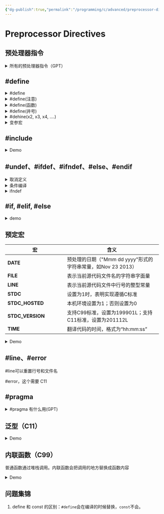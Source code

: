 ```yaml
---
{"dg-publish":true,"permalink":"/programming/c/advanced/preprocessor-directives/","contentClasses":".content svg {width: 100%; height: auto;}"}
---
```



# Preprocessor Directives

## 预处理器指令

<details>

<summary>所有的预处理器指令（GPT）</summary>



C语言的预处理器（Preprocessor）是一段特殊的代码处理程序，它负责在编译器实际编译源代码之前对源代码进行处理。预处理器指令以井号 `#` 开头，并且它们不是C语言语句的一部分，而是被编译器识别并执行的指令。以下是一些常用的C语言预处理器指令：

1. **`#include`**：文件包含指令，用于将一个文件的内容包含到另一个文件中。
2. `#include_next`：与 `#include` 类似，但优先级较低，只在没有 `#include` 指令时才会被处理。
3. `#include_alias`：为 `#include` 指令提供一个别名。
4. `#include_guard`：使用 `#ifndef` 和 `#define` 宏来保护头文件，防止重复包含。
5. **`#define`**：宏定义指令，用于定义一个宏，它会在编译时被替换。
6. **`#undef`**：取消宏定义，用于删除之前用 `#define` 定义的宏。
7. **`#if`**：条件编译指令，如果指定的条件为真，则编译随后的代码。
8. **`#elif`**：条件编译指令，如果之前的 `#if` 条件为假，且该 `#elif` 条件为真，则编译随后的代码。
9. **`#else`**：条件编译指令，与 `#if` 或 `#elif` 结合使用，当 `#if` 或 `#elif` 的条件都不为真时编译随后的代码。
10. **`#endif`**：结束条件编译指令，用于标记 `#if`、`#elif` 或 `#else` 块的结束。
11. **`#ifdef`**：条件编译指令，如果指定的宏已经被定义，则编译随后的代码。
12. **`#ifndef`**：条件编译指令，如果指定的宏没有被定义，则编译随后的代码。
13. **`#if defined`**：条件编译指令，如果指定的宏被定义，则编译随后的代码。
14. **`#if !defined`**：条件编译指令，如果指定的宏没有被定义，则编译随后的代码。
15. **`#elif defined`**：条件编译指令，如果之前的 `#if` 或 `#elif` 条件为假，且该 `#elif defined` 条件为真，则编译随后的代码。
16. **`#elif !defined`**：条件编译指令，如果之前的 `#if` 或 `#elif` 条件为假，且该 `#elif !defined` 条件为真，则编译随后的代码。
17. `#ifdef` 和 `#ifndef` 的别名：
    1. `#if defined` 和 `#if !defined` 的别名分别为 `#ifdef` 和 `#ifndef`。
    2. `#elif defined` 和 `#elif !defined` 的别名分别为 `#elif` 和 `#else`。
18. `#pragma`：指令，用于指定编译器的行为，如内存模型、浮点环境等。
19. `#line`：指令，用于改变编译器的行号，通常用于调试和生成错误消息。
20. `#error`：指令，用于在编译时生成一个错误信息。
21. `#warning`：指令，用于在编译时生成一个警告信息。
22. `#message`：指令，用于在编译时生成一个消息，通常用于调试。
23. `#assert`：指令，用于在编译时检查一个表达式是否为真，如果为假，则生成一个错误信息。

</details>

## #define

<details>

<summary>#define</summary>

<pre class="language-c"><code class="lang-c">/* preproc.c -- simple preprocessor examples */
#include &#x3C;stdio.h>
<strong>#define TWO 2        /* you can use comments if you like   */
</strong><strong>#define OW "Consistency is the last refuge of the unimagina\
</strong><strong>tive. - Oscar Wilde" /* a backslash continues a definition */
</strong>/* to the next line                   */
<strong>#define FOUR  TWO*TWO
</strong><strong>#define PX printf("X is %d.\n", x)
</strong><strong>#define FMT  "X is %d.\n"
</strong>
int main(void)
{
    int x = TWO;
    
    PX;
    x = FOUR;
    printf(FMT, x);
    printf("%s\n", OW);
    printf("TWO: OW\n");
    
    return 0;
}

// X is 2.
// X is 4.
// Consistency is the last refuge of the unimaginative. - Oscar Wilde
// TWO: OW
</code></pre>

</details>

<details>

<summary>#define(注意)</summary>

注意长段的空格或者注释会编译成一个空格

```c
#define SIX 2*3
#define SIX 2 * 3 // 这两样是不一样的！
```

</details>

<details>

<summary>#define(函数)</summary>



```c
/* mac_arg.c -- macros with arguments */
#include <stdio.h>
#define SQUARE(X) X *X
#define PR(X) printf("The result is %d.\n", X)
int main(void)
{
    int x = 5;
    int z;

    printf("x = %d\n", x);
    z = SQUARE(x);
    printf("Evaluating SQUARE(x): ");
    PR(z);
    z = SQUARE(2);
    printf("Evaluating SQUARE(2): ");
    PR(z);
    printf("Evaluating SQUARE(x+2): ");
    PR(SQUARE(x + 2));
    printf("Evaluating 100/SQUARE(2): ");
    PR(100 / SQUARE(2));
    printf("x is %d.\n", x);
    printf("Evaluating SQUARE(++x): ");
    PR(SQUARE(++x));
    printf("After incrementing, x is %x.\n", x);

    return 0;
}
// (base) kimshan@MacBook-Pro output % ./"mac_arg"
// x = 5
// Evaluating SQUARE(x): The result is 25.
// Evaluating SQUARE(2): The result is 4.
// Evaluating SQUARE(x+2): The result is 17.
// Evaluating 100/SQUARE(2): The result is 100.
// x is 5.
// Evaluating SQUARE(++x): The result is 42.
// After incrementing, x is 7.
```

</details>

<details>

<summary>#define(井号)</summary>



```c
/* subst.c -- substitute in string */
#include <stdio.h>
#define PSQR(x) printf("The square of " #x " is %d.\n", ((x) * (x)))

int main(void)
{
    int y = 5;

    PSQR(y);
    PSQR(2 + 4);

    return 0;
}

// (base) kimshan@MacBook-Pro output % ./"subst"
// The square of y is 25.
// The square of 2 + 4 is 36.
```

</details>

<details>

<summary>#dehine(x2, x3, x4, ....)</summary>



```c
// glue.c -- use the ## operator
#include <stdio.h>
#define XNAME(n) x ## n
#define PRINT_XN(n) printf("x" #n " = %d\n", x ## n);

int main(void)
{
    int XNAME(1) = 14;  // becomes int x1 = 14;
    int XNAME(2) = 20;  // becomes int x2 = 20;
    int x3 = 30;
    PRINT_XN(1);        // becomes printf("x1 = %d\n", x1);
    PRINT_XN(2);        // becomes printf("x2 = %d\n", x2);
    PRINT_XN(3);        // becomes printf("x3 = %d\n", x3);
    return 0;
}

```

</details>

<details>

<summary>变参宏</summary>

```c
// variadic.c -- variadic macros
#include <stdio.h>
#include <math.h>
#define PR(X, ...) printf("Message " #X ": " __VA_ARGS__)

int main(void)
{
    double x = 48;
    double y;

    y = sqrt(x);
    PR(1, "x = %g\n", x);
    PR(2, "x = %.2f, y = %.4f\n", x, y);

    return 0;
}

// Message 1: x = 48
// Message 2: x = 48.00, y = 6.9282
```

</details>



## #include

<details>

<summary>Demo</summary>

```c
#include <stdio.h> // 标准库
#include "utils.h" // 本地
#include "/usr/biff/p.h" // 绝对路径
```

</details>



## #undef、#ifdef、#ifndef、#else、#endif

<details>

<summary> 取消定义</summary>

```c
#define LIMIT 400
#undef LIMIT
```

</details>

<details>

<summary> 条件编译</summary>



<pre class="language-c"><code class="lang-c">/* ifdef.c -- uses conditional compilation */
#include &#x3C;stdio.h>
#define JUST_CHECKING
#define LIMIT 4

int main(void)
{
    int i;
    int total = 0;

    for (i = 1; i &#x3C;= LIMIT; i++)
    {
        total += 2*i*i + 1;
<strong>#ifdef JUST_CHECKING
</strong>        printf("i=%d, running total = %d\n", i, total);
#endif
    }
    printf("Grand total = %d\n", total);
    
    return 0;
}

// (base) kimshan@MacBook-Pro output % ./"ifdef"
// i=1, running total = 3
// i=2, running total = 12
// i=3, running total = 31
// i=4, running total = 64
// Grand total = 64
</code></pre>

</details>

<details>

<summary>ifndef</summary>



<pre class="language-cpp"><code class="lang-cpp">// names.h --revised with include protection

<strong>#ifndef NAMES_H_
</strong><strong>#define NAMES_H_
</strong>
// constants
#define SLEN 32

// structure declarations
struct names_st
{
    char first[SLEN];
    char last[SLEN];
};

// typedefs
typedef struct names_st names;

// function prototypes
void get_names(names *);
void show_names(const names *);
char * s_gets(char * st, int n);

#endif

</code></pre>

</details>

## #if, #elif, #else

<details>

<summary>demo</summary>

```c
#if SYS == 1
    #include "ibm.h"
#elif SYS == 2
    #include "vax.h"
#elif SYS == 3
    #include "mac.h"
#else
    #include "general.h"
#endif
```

```c
#if defined (IBMPC)
    #include "ibmpc.h"
#elif defined (VAX)
    #include "vax.h"
#elif defined (MAX)
    #inclue "mac.h"
#else
    #include "general.h"
```

</details>

## 预定宏

<table><thead><tr><th width="179">宏</th><th>含义</th></tr></thead><tbody><tr><td><strong>DATE</strong></td><td>预处理的日期（"Mmm dd yyyy"形式的字符串常量，如Nov 23 2013）</td></tr><tr><td><strong>FILE</strong></td><td>表示当前源代码文件名的字符串字面量</td></tr><tr><td><strong>LINE</strong></td><td>表示当前源代码文件中行号的整型常量</td></tr><tr><td><strong>STDC</strong></td><td>设置为1时，表明实现遵循C标准</td></tr><tr><td><strong>STDC_HOSTED</strong></td><td>本机环境设置为1；否则设置为0</td></tr><tr><td><strong>STDC_VERSION</strong></td><td>支持C99标准，设置为199901L；支持C11标准，设置为201112L</td></tr><tr><td><strong>TIME</strong></td><td>翻译代码的时间，格式为“hh:mm:ss”</td></tr></tbody></table>

<details>

<summary>Demo</summary>



```c
// predef.c -- predefined identifiers
#include <stdio.h>
void why_me();

int main()
{
    printf("The file is %s.\n", __FILE__);
    printf("The date is %s.\n", __DATE__);
    printf("The time is %s.\n", __TIME__);
    printf("The version is %ld.\n", __STDC_VERSION__);
    printf("This is line %d.\n", __LINE__);
    printf("This function is %s\n", __func__);
    why_me();

    return 0;
}

void why_me()
{
    printf("This function is %s\n", __func__);
    printf("This is line %d.\n", __LINE__);
}

// (base) kimshan@MacBook-Pro output % ./"predef"
// The file is /Volumes/Charles/books/C/C Primer Plus配套资料/Ch16/predef.c.
// The date is Sep  6 2024.
// The time is 14:51:47.
// The version is 201710.
// This is line 11.
// This function is main
// This function is why_me
// This is line 21.
// (base) kimshan@Mac
```

</details>

## #line、#error

\#line可以重置行号和文件名

\#error，这个需要 C11

## #pragma

<details>

<summary>#pragma 有什么用(GPT)</summary>

\#pragma 是一个指令，用于给编译器一些指示。它不是ISO C的一部分，不过大多数C/C++编译器都支持它，只是支持的pragma不同。 下面是一些常见的用法：

1. **打包结构**：`#pragma pack(push, 1)` 和 `#pragma pack(pop)` 可以用来改变结构的内存对齐方式，强制编译器按照指定的方式进行内存对齐。
2. **优化开关**：`#pragma optimize("on")` 和 `#pragma optimize("off")` 用于控制编译器的优化选项。
3. **警告抑制**：某些编译器允许通过#pragma来禁用特定的警告信息。
4. **指定段或函数属性**：在Windows平台上，可以使用#pragma来指定DLL导出的函数和数据。
5. **消息输出**：`#pragma message("`string`")` 可以让编译器输出自定义的消息到屏幕上。 不同的编译器可能支持不同的#pragma指令，因此在使用时需要参考具体的编译器文档。

</details>

## 泛型（C11）

<details>

<summary>Demo</summary>



```c
//  mytype.c

#include <stdio.h>

#define MYTYPE(X) _Generic((X),\
int: "int",\
float : "float",\
double: "double",\
default: "other"\
)

int main(void)
{
    int d = 5;
    
    printf("%s\n", MYTYPE(d));     // d is type int
    printf("%s\n", MYTYPE(2.0*d)); // 2.0* d is type double
    printf("%s\n", MYTYPE(3L));    // 3L is type long
    printf("%s\n", MYTYPE(&d));    // &d is type int *
    return 0;
}

// (base) kimshan@MacBook-Pro output % ./"mytype"
// int
// double
// other
// other
```

</details>

## 内联函数（C99）

普通函数通过堆栈调用。内联函数会把调用的地方替换成函数内容

<details>

<summary>Demo</summary>

在C语言中，`inline` 关键字用于告诉编译器将一个函数定义为内联函数。内联函数在调用时不会产生函数调用开销，因为它会在调用点直接展开成函数体代码。这通常用于函数体较小的函数，以减少函数调用的开销。 以下是一个简单的 C 语言内联函数的例子：

<pre class="language-c"><code class="lang-c">#include &#x3C;stdio.h>
// 定义一个内联函数，用于计算两个数的和
<strong>inline int add(int a, int b) {
</strong>    return a + b;
}
int main() {
    int x = 5;
    int y = 3;
    int sum = add(x, y); // 调用内联函数
    printf("The sum is: %d\n", sum);
    return 0;
}
</code></pre>

在这个例子中，`add` 函数被声明为 `inline`，这意味着编译器会在每次调用 `add` 函数时，直接将 `add` 函数的代码插入到调用点，而不是生成一个函数调用。这通常会提高程序的运行效率，特别是当函数体较小时。

</details>

## 问题集锦

1. define 和 const 的区别：`#define`会在编译的时候替换，`const`不会。